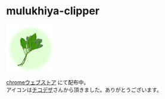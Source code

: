 # mulukhiya-clipper

<img src="icon.png">

[chromeウェブストア](https://chrome.google.com/webstore/detail/mulukhiya-clipper/oepceckbkjbgobijplfknnoecefdiggm/related?hl=ja&authuser=0)
にて配布中。  
アイコンは[チコデザ](https://chicodeza.com/)さんから頂きました。ありがとうございます。
